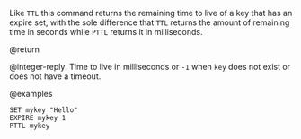 Like `TTL` this command returns the remaining time to live of a key that has an
expire set, with the sole difference that `TTL` returns the amount of remaining
time in seconds while `PTTL` returns it in milliseconds.

@return

@integer-reply: Time to live in milliseconds or `-1` when `key` does not exist
or does not have a timeout.

@examples

```cli
SET mykey "Hello"
EXPIRE mykey 1
PTTL mykey
```
